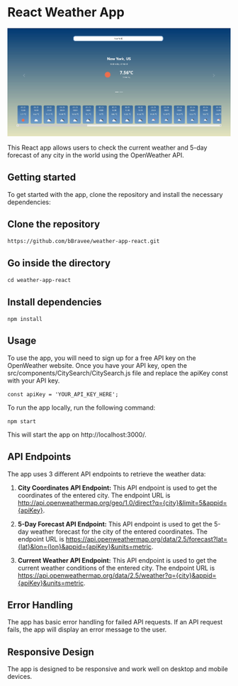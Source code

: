 # React Weather App

![Preview image](./preview.jpg)

This React app allows users to check the current weather and 5-day forecast of any city in the world using the OpenWeather API.

## Getting started

To get started with the app, clone the repository and install the necessary dependencies:

## Clone the repository
```
https://github.com/bBravee/weather-app-react.git
```

## Go inside the directory
```
cd weather-app-react
```

## Install dependencies
```
npm install
```

## Usage

To use the app, you will need to sign up for a free API key on the OpenWeather website. Once you have your API key, open the src/components/CitySearch/CitySearch.js file and replace the apiKey const with your API key.

```
const apiKey = 'YOUR_API_KEY_HERE';
```
To run the app locally, run the following command:

```
npm start
```
This will start the app on http://localhost:3000/.

## API Endpoints

The app uses 3 different API endpoints to retrieve the weather data:

1. **City Coordinates API Endpoint:** This API endpoint is used to get the coordinates of the entered city. The endpoint URL is http://api.openweathermap.org/geo/1.0/direct?q={city}&limit=5&appid={apiKey}.

2. **5-Day Forecast API Endpoint:** This API endpoint is used to get the 5-day weather forecast for the city of the entered coordinates. The endpoint URL is https://api.openweathermap.org/data/2.5/forecast?lat={lat}&lon={lon}&appid={apiKey}&units=metric.

3. **Current Weather API Endpoint:** This API endpoint is used to get the current weather conditions of the entered city. The endpoint URL is https://api.openweathermap.org/data/2.5/weather?q={city}&appid={apiKey}&units=metric.

## Error Handling

The app has basic error handling for failed API requests. If an API request fails, the app will display an error message to the user.

## Responsive Design

The app is designed to be responsive and work well on desktop and mobile devices.

